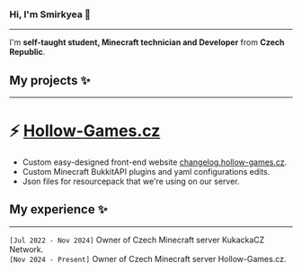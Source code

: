 
### Hi, I'm Smirkyea 👋
-----
I'm **self-taught student, Minecraft technician and Developer** from **Czech Republic**.

## My projects ✨
-----
# ⚡ [Hollow-Games.cz](https://www.google.com)
* Custom easy-designed front-end website [changelog.hollow-games.cz](https://changelog.hollow-games.cz).
* Custom Minecraft BukkitAPI plugins and yaml configurations edits.
* Json files for resourcepack that we're using on our server.

## My experience ✨
---
```[Jul 2022 - Nov 2024]``` Owner of Czech Minecraft server KukackaCZ Network.<br/>
```[Nov 2024 - Present]``` Owner of Czech Minecraft server Hollow-Games.cz.
